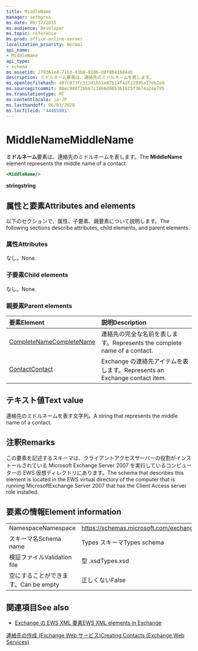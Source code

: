 ```yaml
---
title: MiddleName
manager: sethgros
ms.date: 09/17/2015
ms.audience: Developer
ms.topic: reference
ms.prod: office-online-server
localization_priority: Normal
api_name:
- MiddleName
api_type:
- schema
ms.assetid: 279361e4-71b3-43b0-8106-d8f80416044b
description: ミドルネーム要素は、連絡先のミドルネームを表します。
ms.openlocfilehash: 497c973fc312d1b51e87b14f4df21995a17eb2e9
ms.sourcegitcommit: 88ec988f2bb67c1866d06b361615f3674a24e795
ms.translationtype: MT
ms.contentlocale: ja-JP
ms.lasthandoff: 06/03/2020
ms.locfileid: "44465801"
---
```

# <a name="middlename"></a><span data-ttu-id="bb49b-103">MiddleName</span><span class="sxs-lookup"><span data-stu-id="bb49b-103">MiddleName</span></span>

<span data-ttu-id="bb49b-104">**ミドルネーム**要素は、連絡先のミドルネームを表します。</span><span class="sxs-lookup"><span data-stu-id="bb49b-104">The **MiddleName** element represents the middle name of a contact.</span></span> 
  
```xml
<MiddleName/>
```

 <span data-ttu-id="bb49b-105">**string**</span><span class="sxs-lookup"><span data-stu-id="bb49b-105">**string**</span></span>
## <a name="attributes-and-elements"></a><span data-ttu-id="bb49b-106">属性と要素</span><span class="sxs-lookup"><span data-stu-id="bb49b-106">Attributes and elements</span></span>

<span data-ttu-id="bb49b-107">以下のセクションで、属性、子要素、親要素について説明します。</span><span class="sxs-lookup"><span data-stu-id="bb49b-107">The following sections describe attributes, child elements, and parent elements.</span></span>
  
### <a name="attributes"></a><span data-ttu-id="bb49b-108">属性</span><span class="sxs-lookup"><span data-stu-id="bb49b-108">Attributes</span></span>

<span data-ttu-id="bb49b-109">なし。</span><span class="sxs-lookup"><span data-stu-id="bb49b-109">None.</span></span>
  
### <a name="child-elements"></a><span data-ttu-id="bb49b-110">子要素</span><span class="sxs-lookup"><span data-stu-id="bb49b-110">Child elements</span></span>

<span data-ttu-id="bb49b-111">なし。</span><span class="sxs-lookup"><span data-stu-id="bb49b-111">None.</span></span>
  
### <a name="parent-elements"></a><span data-ttu-id="bb49b-112">親要素</span><span class="sxs-lookup"><span data-stu-id="bb49b-112">Parent elements</span></span>

|<span data-ttu-id="bb49b-113">**要素**</span><span class="sxs-lookup"><span data-stu-id="bb49b-113">**Element**</span></span>|<span data-ttu-id="bb49b-114">**説明**</span><span class="sxs-lookup"><span data-stu-id="bb49b-114">**Description**</span></span>|
|:-----|:-----|
|[<span data-ttu-id="bb49b-115">CompleteName</span><span class="sxs-lookup"><span data-stu-id="bb49b-115">CompleteName</span></span>](completename.md) <br/> |<span data-ttu-id="bb49b-116">連絡先の完全な名前を表します。</span><span class="sxs-lookup"><span data-stu-id="bb49b-116">Represents the complete name of a contact.</span></span>  <br/> |
|[<span data-ttu-id="bb49b-117">Contact</span><span class="sxs-lookup"><span data-stu-id="bb49b-117">Contact</span></span>](contact.md) <br/> |<span data-ttu-id="bb49b-118">Exchange の連絡先アイテムを表します。</span><span class="sxs-lookup"><span data-stu-id="bb49b-118">Represents an Exchange contact item.</span></span>  <br/> |
   
## <a name="text-value"></a><span data-ttu-id="bb49b-119">テキスト値</span><span class="sxs-lookup"><span data-stu-id="bb49b-119">Text value</span></span>

<span data-ttu-id="bb49b-120">連絡先のミドルネームを表す文字列。</span><span class="sxs-lookup"><span data-stu-id="bb49b-120">A string that represents the middle name of a contact.</span></span>
  
## <a name="remarks"></a><span data-ttu-id="bb49b-121">注釈</span><span class="sxs-lookup"><span data-stu-id="bb49b-121">Remarks</span></span>

<span data-ttu-id="bb49b-122">この要素を記述するスキーマは、クライアントアクセスサーバーの役割がインストールされている Microsoft Exchange Server 2007 を実行しているコンピューターの EWS 仮想ディレクトリにあります。</span><span class="sxs-lookup"><span data-stu-id="bb49b-122">The schema that describes this element is located in the EWS virtual directory of the computer that is running MicrosoftExchange Server 2007 that has the Client Access server role installed.</span></span>
  
## <a name="element-information"></a><span data-ttu-id="bb49b-123">要素の情報</span><span class="sxs-lookup"><span data-stu-id="bb49b-123">Element information</span></span>

|||
|:-----|:-----|
|<span data-ttu-id="bb49b-124">Namespace</span><span class="sxs-lookup"><span data-stu-id="bb49b-124">Namespace</span></span>  <br/> |https://schemas.microsoft.com/exchange/services/2006/types  <br/> |
|<span data-ttu-id="bb49b-125">スキーマ名</span><span class="sxs-lookup"><span data-stu-id="bb49b-125">Schema name</span></span>  <br/> |<span data-ttu-id="bb49b-126">Types スキーマ</span><span class="sxs-lookup"><span data-stu-id="bb49b-126">Types schema</span></span>  <br/> |
|<span data-ttu-id="bb49b-127">検証ファイル</span><span class="sxs-lookup"><span data-stu-id="bb49b-127">Validation file</span></span>  <br/> |<span data-ttu-id="bb49b-128">型 .xsd</span><span class="sxs-lookup"><span data-stu-id="bb49b-128">Types.xsd</span></span>  <br/> |
|<span data-ttu-id="bb49b-129">空にすることができます。</span><span class="sxs-lookup"><span data-stu-id="bb49b-129">Can be empty</span></span>  <br/> |<span data-ttu-id="bb49b-130">正しくない</span><span class="sxs-lookup"><span data-stu-id="bb49b-130">False</span></span>  <br/> |
   
## <a name="see-also"></a><span data-ttu-id="bb49b-131">関連項目</span><span class="sxs-lookup"><span data-stu-id="bb49b-131">See also</span></span>



- [<span data-ttu-id="bb49b-132">Exchange の EWS XML 要素</span><span class="sxs-lookup"><span data-stu-id="bb49b-132">EWS XML elements in Exchange</span></span>](ews-xml-elements-in-exchange.md)


[<span data-ttu-id="bb49b-133">連絡先の作成 (Exchange Web サービス)</span><span class="sxs-lookup"><span data-stu-id="bb49b-133">Creating Contacts (Exchange Web Services)</span></span>](https://msdn.microsoft.com/library/4845917e-70d1-481c-bbd7-011ec6571789%28Office.15%29.aspx)

